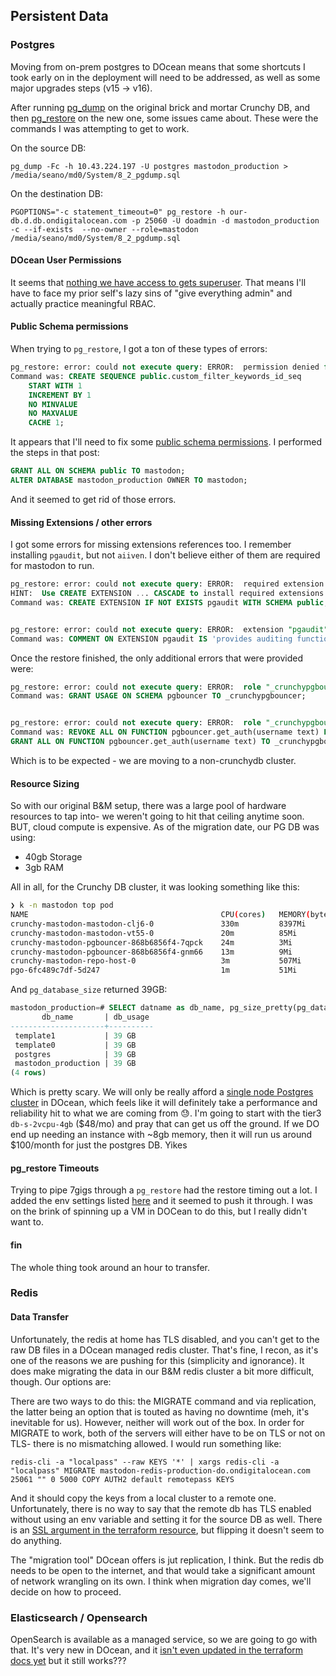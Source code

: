 ## Persistent Data

### Postgres

Moving from on-prem postgres to DOcean means that some shortcuts I took early on in the deployment will need to be addressed, as well as some major upgrades steps (v15 -> v16). 

After running [pg_dump](https://www.postgresql.org/docs/current/app-pgdump.html) on the original brick and mortar Crunchy DB, and then [pg_restore](https://www.postgresql.org/docs/current/app-pgrestore.html) on the new one, some issues came about. These were the commands I was attempting to get to work.

On the source DB: 

`pg_dump -Fc -h 10.43.224.197 -U postgres mastodon_production > /media/seano/md0/System/8_2_pgdump.sql`

On the destination DB:

`PGOPTIONS="-c statement_timeout=0" pg_restore -h our-db.d.db.ondigitalocean.com -p 25060 -U doadmin -d mastodon_production -c --if-exists  --no-owner --role=mastodon /media/seano/md0/System/8_2_pgdump.sql`

#### DOcean User Permissions

It seems that [nothing we have access to gets superuser](https://docs.digitalocean.com/products/databases/postgresql/how-to/manage-users-and-databases/). That means I'll have to face my prior self's lazy sins of "give everything admin" and actually practice meaningful RBAC.

#### Public Schema permissions

When trying to `pg_restore`, I got a ton of these types of errors:

```sql
pg_restore: error: could not execute query: ERROR:  permission denied for schema public
Command was: CREATE SEQUENCE public.custom_filter_keywords_id_seq
    START WITH 1
    INCREMENT BY 1
    NO MINVALUE
    NO MAXVALUE
    CACHE 1;
```

It appears that I'll need to fix some [public schema permissions](https://stackoverflow.com/questions/67276391/why-am-i-getting-a-permission-denied-error-for-schema-public-on-pgadmin-4). I performed the steps in that post:

```sql
GRANT ALL ON SCHEMA public TO mastodon;
ALTER DATABASE mastodon_production OWNER TO mastodon;
```

And it seemed to get rid of those errors.


#### Missing Extensions / other errors

I got some errors for missing extensions references too. I remember installing `pgaudit`, but not `aiiven`. I don't believe either of them are required for mastodon to run.

```sql
pg_restore: error: could not execute query: ERROR:  required extension "aiven_extras" is not installed
HINT:  Use CREATE EXTENSION ... CASCADE to install required extensions too.
Command was: CREATE EXTENSION IF NOT EXISTS pgaudit WITH SCHEMA public;


pg_restore: error: could not execute query: ERROR:  extension "pgaudit" does not exist
Command was: COMMENT ON EXTENSION pgaudit IS 'provides auditing functionality';
```

Once the restore finished, the only additional errors that were provided were:

```sql
pg_restore: error: could not execute query: ERROR:  role "_crunchypgbouncer" does not exist
Command was: GRANT USAGE ON SCHEMA pgbouncer TO _crunchypgbouncer;


pg_restore: error: could not execute query: ERROR:  role "_crunchypgbouncer" does not exist
Command was: REVOKE ALL ON FUNCTION pgbouncer.get_auth(username text) FROM PUBLIC;
GRANT ALL ON FUNCTION pgbouncer.get_auth(username text) TO _crunchypgbouncer;
```

Which is to be expected - we are moving to a non-crunchydb cluster.


#### Resource Sizing

So with our original B&M setup, there was a large pool of hardware resources to tap into- we weren't going to hit that ceiling anytime soon. BUT, cloud compute is expensive. As of the migration date, our PG DB was using:

- 40gb Storage
- 3gb RAM

All in all, for the Crunchy DB cluster, it was looking something like this:

```sh
❯ k -n mastodon top pod
NAME                                           CPU(cores)   MEMORY(bytes)            
crunchy-mastodon-mastodon-clj6-0               330m         8397Mi          
crunchy-mastodon-mastodon-vt55-0               20m          85Mi            
crunchy-mastodon-pgbouncer-868b6856f4-7qpck    24m          3Mi             
crunchy-mastodon-pgbouncer-868b6856f4-gnm66    13m          9Mi             
crunchy-mastodon-repo-host-0                   3m           507Mi 
pgo-6fc489c7df-5d247                           1m           51Mi
```

And `pg_database_size` returned 39GB:

```sql
mastodon_production=# SELECT datname as db_name, pg_size_pretty(pg_database_size('mastodon_production')) as db_usage FROM pg_database;
       db_name       | db_usage 
---------------------+----------
 template1           | 39 GB
 template0           | 39 GB
 postgres            | 39 GB
 mastodon_production | 39 GB
(4 rows)
```

Which is pretty scary. We will only be really afford a [single node Postgres cluster](https://www.digitalocean.com/pricing/managed-databases#postgresql) in DOcean, which feels like it will definitely take a performance and reliability hit to what we are coming from 😓. I'm going to start with the tier3 `db-s-2vcpu-4gb` ($48/mo) and pray that can get us off the ground. If we DO end up needing an instance with ~8gb memory, then it will run us around $100/month for just the postgres DB. Yikes


#### pg_restore Timeouts

Trying to pipe 7gigs through a `pg_restore` had the restore timing out a lot. I added the env settings listed [here](https://stackoverflow.com/a/9235991) and it seemed to push it through. I was on the brink of spinning up a VM in DOCean to do this, but I really didn't want to.


#### fin

The whole thing took around an hour to transfer.


### Redis

#### Data Transfer

Unfortunately, the redis at home has TLS disabled, and you can't get to the raw DB files in a DOcean managed redis cluster. That's fine, I recon, as it's one of the reasons we are pushing for this (simplicity and ignorance). It does make migrating the data in our B&M redis cluster a bit more difficult, though. Our options are:

There are two ways to do this: the MIGRATE command and via replication, the latter being an option that is touted as having no downtime (meh, it's inevitable for us). However, neither will work out of the box. In order for MIGRATE to work, both of the servers will either have to be on TLS or not on TLS- there is no mismatching allowed. I would run something like:

`redis-cli -a "localpass" --raw KEYS '*' | xargs redis-cli -a "localpass" MIGRATE mastodon-redis-production-do.ondigitalocean.com 25061 "" 0 5000 COPY AUTH2 default remotepass KEYS`

And it should copy the keys from a local cluster to a remote one. Unfortunately, there is no way to say that the remote db has TLS enabled without using an env variable and setting it for the source DB as well. There is an [SSL argument in the terraform resource](https://registry.terraform.io/providers/digitalocean/digitalocean/latest/docs/resources/database_redis_config#ssl), but flipping it doesn't seem to do anything.

The "migration tool" DOcean offers is jut replication, I think. But the redis db needs to be open to the internet, and that would take a significant amount of network wrangling on its own. I think when migration day comes, we'll decide on how to proceed.

### Elasticsearch / Opensearch

OpenSearch is available as a managed service, so we are going to go with that. It's very new in DOcean, and it [isn't even updated in the terraform docs yet](https://github.com/digitalocean/terraform-provider-digitalocean/issues/1175) but it still works???

